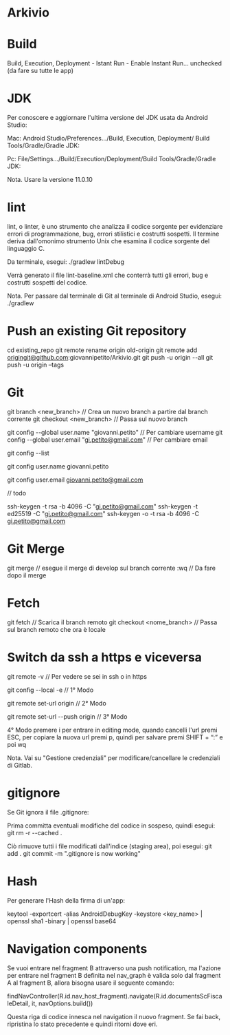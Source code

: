 # Arkivio

# Build

Build, Execution, Deployment - Istant Run - Enable Instant Run... unchecked (da fare su tutte le app)

# JDK

Per conoscere e aggiornare l'ultima versione del JDK usata da Android Studio:

Mac: Android Studio/Preferences.../Build, Execution, Deployment/ Build Tools/Gradle/Gradle JDK:

Pc: File/Settings.../Build/Execution/Deployment/Build Tools/Gradle/Gradle JDK:

Nota. Usare la versione 11.0.10

# lint

lint, o linter, è uno strumento che analizza il codice sorgente per evidenziare errori di programmazione,
bug, errori stilistici e costrutti sospetti. Il termine deriva dall'omonimo strumento Unix che esamina il
codice sorgente del linguaggio C.

Da terminale, esegui: ./gradlew lintDebug

Verrà generato il file lint-baseline.xml che conterrà tutti gli errori, bug e costrutti sospetti del codice.

Nota. Per passare dal terminale di Git al terminale di Android Studio, esegui: ./gradlew

# Push an existing Git repository

cd existing_repo
git remote rename origin old-origin
git remote add origingit@github.com:giovannipetito/Arkivio.git
git push -u origin --all
git push -u origin –tags

# Git

git branch <new_branch> // Crea un nuovo branch a partire dal branch corrente
git checkout <new_branch> // Passa sul nuovo branch

git config --global user.name "giovanni.petito" // Per cambiare username
git config --global user.email "gi.petito@gmail.com" // Per cambiare email

git config --list

git config user.name
giovanni.petito

git config user.email
giovanni.petito@gmail.com

// todo

ssh-keygen -t rsa -b 4096 -C "gi.petito@gmail.com"
ssh-keygen -t ed25519 -C "gi.petito@gmail.com"
ssh-keygen -o -t rsa -b 4096 -C gi.petito@gmail.com

# Git Merge

git merge <develop> // esegue il merge di develop sul branch corrente
:wq // Da fare dopo il merge

# Fetch

git fetch // Scarica il branch remoto
git checkout <nome_branch> // Passa sul branch remoto che ora è locale

# Switch da ssh a https e viceversa

git remote -v // Per vedere se sei in ssh o in https

git config --local -e // 1° Modo

git remote set-url origin <https o ssh> // 2° Modo

git remote set-url --push origin <https o ssh> // 3° Modo

4° Modo
premere i per entrare in editing mode, quando cancelli l'url premi ESC, per copiare la nuova url
premi p, quindi per salvare premi SHIFT + “:” e poi wq

Nota. Vai su "Gestione credenziali" per modificare/cancellare le credenziali di Gitlab.

# gitignore

Se Git ignora il file .gitignore:

Prima committa eventuali modifiche del codice in sospeso, quindi esegui:
git rm -r --cached .

Ciò rimuove tutti i file modificati dall'indice (staging area), poi esegui:
git add .
git commit -m ".gitignore is now working"

# Hash

Per generare l'Hash della firma di un'app:

keytool -exportcert -alias AndroidDebugKey -keystore <key_name> | openssl sha1 -binary | openssl base64

# Navigation components

Se vuoi entrare nel fragment B attraverso una push notification, ma l'azione per entrare nel fragment B
definita nel nav_graph è valida solo dal fragment A al fragment B, allora bisogna usare il seguente comando:

findNavController(R.id.nav_host_fragment).navigate(R.id.documentsScFiscaleDetail, it, navOptions.build())

Questa riga di codice innesca nel navigation il nuovo fragment. Se fai back, ripristina lo stato precedente
e quindi ritorni dove eri.